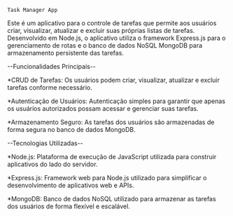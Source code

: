 
    Task Manager App

Este é um aplicativo para o controle de tarefas que permite aos usuários criar, visualizar, atualizar e excluir suas próprias listas de tarefas. Desenvolvido em Node.js, o aplicativo utiliza o framework Express.js para o gerenciamento de rotas e o banco de dados NoSQL MongoDB para armazenamento persistente das tarefas.

--Funcionalidades Principais--

*CRUD de Tarefas: Os usuários podem criar, visualizar, atualizar e excluir tarefas conforme necessário.

*Autenticação de Usuários: Autenticação simples para garantir que apenas os usuários autorizados possam acessar e gerenciar suas tarefas.

*Armazenamento Seguro: As tarefas dos usuários são armazenadas de forma segura no banco de dados MongoDB.

--Tecnologias Utilizadas--

*Node.js: Plataforma de execução de JavaScript utilizada para construir aplicativos do lado do servidor.

*Express.js: Framework web para Node.js utilizado para simplificar o desenvolvimento de aplicativos web e APIs.

*MongoDB: Banco de dados NoSQL utilizado para armazenar as tarefas dos usuários de forma flexível e escalável.
